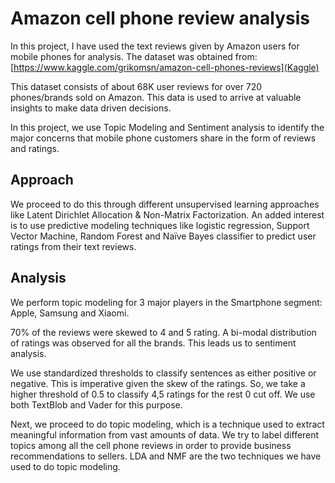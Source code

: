 # Amazon cell phone review analysis

In this project, I have used the text reviews given by Amazon users for mobile phones for analysis. The dataset was obtained from: [https://www.kaggle.com/grikomsn/amazon-cell-phones-reviews](Kaggle)

This dataset consists of about 68K user reviews for over 720 phones/brands sold on Amazon. This data is used to arrive at valuable insights to make data driven decisions.

In this project, we use Topic Modeling and Sentiment analysis to identify the major concerns that mobile phone customers share in the form of reviews and ratings. 

## Approach

We proceed to do this through different unsupervised learning approaches like Latent Dirichlet Allocation & Non-Matrix Factorization. An added interest is to use predictive modeling techniques like logistic regression, Support Vector Machine, Random Forest and Naïve Bayes classifier to predict user ratings from their text reviews.

## Analysis

We perform topic modeling for 3 major players in the Smartphone segment: Apple, Samsung and Xiaomi. 

70% of the reviews were skewed to 4 and 5 rating. A bi-modal distribution of ratings was observed for all the brands. This leads us to sentiment analysis.

We use standardized thresholds to classify sentences as either positive or negative. This is imperative given the skew of the ratings. So, we take a higher threshold of 0.5 to classify 4,5 ratings for the rest 0 cut off. We use both TextBlob and Vader for this purpose.

Next, we proceed to do topic modeling, which is a technique used to extract meaningful information from vast amounts of data. We try to label different topics among all the cell phone reviews in order to provide business recommendations to sellers. LDA and NMF are the two techniques we have used to do topic modeling.
